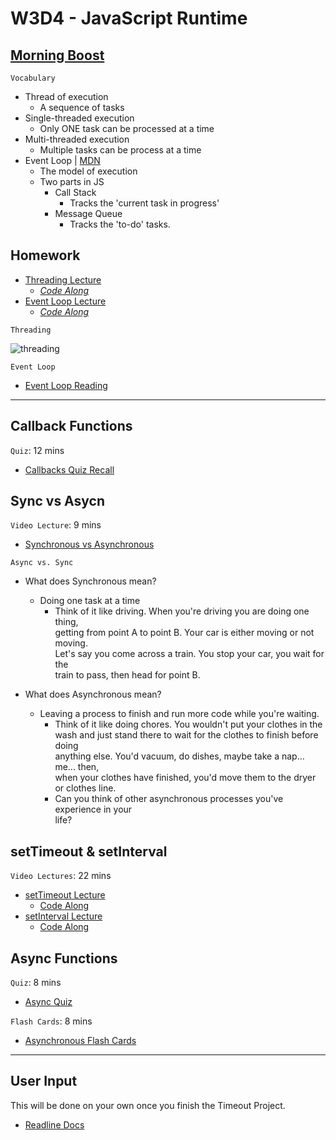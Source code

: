 # W3D4 - JavaScript Runtime

## [Morning Boost]

`Vocabulary`

- Thread of execution
  - A sequence of tasks
- Single-threaded execution
  - Only ONE task can be processed at a time
- Multi-threaded execution
  - Multiple tasks can be process at a time
- Event Loop | [MDN]
  - The model of execution
  - Two parts in JS
    - Call Stack
      - Tracks the 'current task in progress'
    - Message Queue
      - Tracks the 'to-do' tasks.

## Homework

- [Threading Lecture]
  - _[Code Along](./code-it-out/threading.js)_
- [Event Loop Lecture]
  - _[Code Along](./code-it-out/event_loop.js)_

`Threading`

![threading]

`Event Loop`

- [Event Loop Reading]


---

## Callback Functions

`Quiz`: 12 mins

- [Callbacks Quiz Recall]

## Sync vs Asycn

`Video Lecture`: 9 mins

- [Synchronous vs Asynchronous]

`Async vs. Sync`

- What does Synchronous mean?
  - Doing one task at a time
    - Think of it like driving. When you're driving you are doing one thing,\
    getting from point A to point B. Your car is either moving or not moving.\
    Let's say you come across a train. You stop your car, you wait for the\
    train to pass, then head for point B.

- What does Asynchronous mean?
  - Leaving a process to finish and run more code while you're waiting.
    - Think of it like doing chores. You wouldn't put your clothes in the\
    wash and just stand there to wait for the clothes to finish before doing\
    anything else. You'd vacuum, do dishes, maybe take a nap... me... then,\
    when your clothes have finished, you'd move them to the dryer\
    or clothes line.
    - Can you think of other asynchronous processes you've experience in your\
    life?


## setTimeout & setInterval

`Video Lectures`: 22 mins

- [setTimeout Lecture]
  - [Code Along](./code-it-out/setTimeout_lecture.js)
- [setInterval Lecture]
  - [Code Along](./code-it-out/setInterval_lecture.js)

## Async Functions
`Quiz`: 8 mins
- [Async Quiz]

`Flash Cards`: 8 mins
- [Asynchronous Flash Cards]

---

## User Input
This will be done on your own once you finish the Timeout Project.
- [Readline Docs]

<!-- Links per cohort -->
[Morning Boost]: https://open.appacademy.io/learn/js-py---may-2022-cohort-1-online/week-3-may-2022-cohort-1-online/thursday-morning-boost
[Threading Lecture]: https://open.appacademy.io/learn/js-py---may-2022-cohort-1-online/week-3-may-2022-cohort-1-online/threading-lecture
[Event Loop Lecture]: https://open.appacademy.io/learn/js-py---may-2022-cohort-1-online/week-3-may-2022-cohort-1-online/event-loop-lecture
[Synchronous vs Asynchronous]: https://open.appacademy.io/learn/js-py---may-2022-cohort-1-online/week-3-may-2022-cohort-1-online/synchronous-vs-asynchronous-lecture
[setTimeout Lecture]: https://open.appacademy.io/learn/js-py---may-2022-cohort-1-online/week-3-may-2022-cohort-1-online/settimeout-lecture
[setInterval Lecture]: https://open.appacademy.io/learn/js-py---may-2022-cohort-1-online/week-3-may-2022-cohort-1-online/setinterval-lecture
[Event Loop Reading]: https://open.appacademy.io/learn/js-py---may-2022-cohort-1-online/week-3-may-2022-cohort-1-online/the-message-queue-and-event-loop
[Callbacks Quiz Recall]: https://open.appacademy.io/learn/js-py---may-2022-cohort-1-online/week-3---recursion--iifes--and-asynchronous-js/callbacks-quiz-recall
[Async Quiz]: https://open.appacademy.io/learn/js-py---may-2022-cohort-1-online/week-3---recursion--iifes--and-asynchronous-js/callbacks-quiz-recall
[Asynchronous Flash Cards]: https://open.appacademy.io/learn/js-py---may-2022-cohort-1-online/week-3---recursion--iifes--and-asynchronous-js/asynchronous-flash-cards
<!-- constant links -->
[threading]: ./images/threading.png
[Readline Docs]: https://nodejs.org/api/readline.html
[MDN]: https://developer.mozilla.org/en-US/docs/Web/JavaScript/EventLoop
